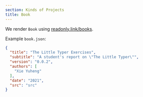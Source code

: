 ```yaml
---
section: Kinds of Projects
title: Book
---
```


We render `Book` using [readonly.link/books](https://readonly.link/books).

Example `book.json`:

``` json
{
  "title": "The Little Typer Exercises",
  "subtitle": "A student's report on \"The Little Typer\"",
  "version": "0.0.2",
  "authors": [
    "Xie Yuheng"
  ],
  "date": "2021",
  "src": "src"
}
```

